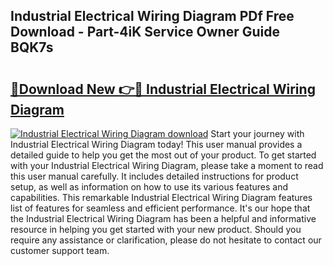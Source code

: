 ## Industrial Electrical Wiring Diagram PDf Free Download - Part-4iK Service Owner Guide BQK7s

# <h2><a href="http://dfhhsoi.blite.top/?on=Industrial+Electrical+Wiring+Diagram">🔗Download New 👉🔴 Industrial Electrical Wiring Diagram</a></h2>

[![Industrial Electrical Wiring Diagram download](https://i.imgur.com/lujVjoI.png)](http://dfhhsoi.blite.top/?on=Industrial+Electrical+Wiring+Diagram)
Start your journey with Industrial Electrical Wiring Diagram today! This user manual provides a detailed guide to help you get the most out of your product. To get started with your Industrial Electrical Wiring Diagram, please take a moment to read this user manual carefully. It includes detailed instructions for product setup, as well as information on how to use its various features and capabilities. This remarkable Industrial Electrical Wiring Diagram features list of features for seamless and efficient performance. It's our hope that the Industrial Electrical Wiring Diagram has been a helpful and informative resource in helping you get started with your new product. Should you require any assistance or clarification, please do not hesitate to contact our customer support team.
